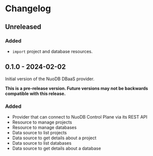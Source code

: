 # Changelog

## Unreleased

### Added
- `import` project and database resources.

## 0.1.0 - 2024-02-02
Initial version of the NuoDB DBaaS provider.

**This is a pre-release version.
Future versions may not be backwards compatible with this release.**

### Added
- Provider that can connect to NuoDB Control Plane via its REST API
- Resource to manage projects
- Resource to manage databases
- Data source to list projects
- Data source to get details about a project
- Data source to list databases
- Data source to get details about a database
